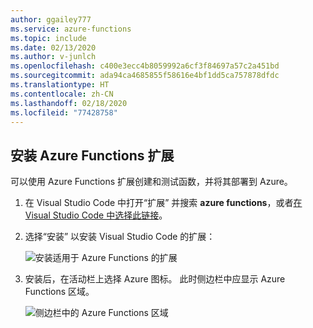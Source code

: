 ```yaml
---
author: ggailey777
ms.service: azure-functions
ms.topic: include
ms.date: 02/13/2020
ms.author: v-junlch
ms.openlocfilehash: c400e3ecc4b8059992a6cf3f84697a57c2a451bd
ms.sourcegitcommit: ada94ca4685855f58616e4bf1dd5ca757878dfdc
ms.translationtype: HT
ms.contentlocale: zh-CN
ms.lasthandoff: 02/18/2020
ms.locfileid: "77428758"
---
```

## <a name="install-the-azure-functions-extension"></a>安装 Azure Functions 扩展

可以使用 Azure Functions 扩展创建和测试函数，并将其部署到 Azure。

1. 在 Visual Studio Code 中打开“扩展”  并搜索 **azure functions**，或者[在 Visual Studio Code 中选择此链接](vscode:extension/ms-azuretools.vscode-azurefunctions)。

1. 选择“安装”  以安装 Visual Studio Code 的扩展：

    ![安装适用于 Azure Functions 的扩展](./media/functions-install-vs-code-extension/vscode-install-extension.png)

1. 安装后，在活动栏上选择 Azure 图标。 此时侧边栏中应显示 Azure Functions 区域。

    ![侧边栏中的 Azure Functions 区域](./media/functions-install-vs-code-extension/azure-functions-window-vscode.png)

